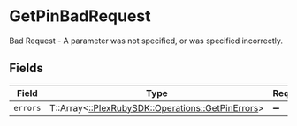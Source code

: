 # GetPinBadRequest

Bad Request - A parameter was not specified, or was specified incorrectly.


## Fields

| Field                                                                                        | Type                                                                                         | Required                                                                                     | Description                                                                                  |
| -------------------------------------------------------------------------------------------- | -------------------------------------------------------------------------------------------- | -------------------------------------------------------------------------------------------- | -------------------------------------------------------------------------------------------- |
| `errors`                                                                                     | T::Array<[::PlexRubySDK::Operations::GetPinErrors](../../models/operations/getpinerrors.md)> | :heavy_minus_sign:                                                                           | N/A                                                                                          |